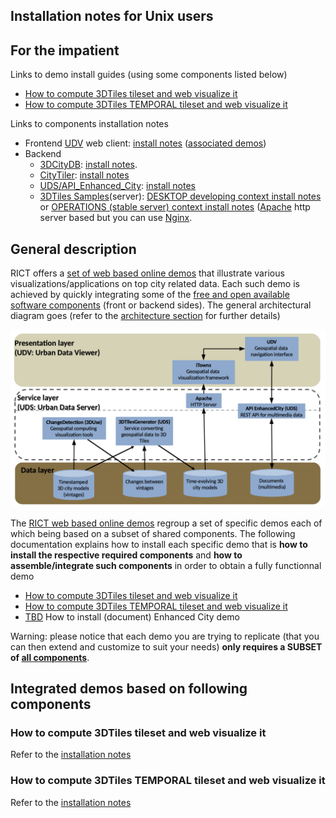 ## Installation notes for Unix users

## For the impatient
 Links to demo install guides (using some components listed below)
 * [How to compute 3DTiles tileset and web visualize it](#how-to-compute-3dtiles-tileset-and-web-visualize-it)
 * [How to compute 3DTiles TEMPORAL tileset and web visualize it](#how-to-compute-3dtiles-temporal-tileset-and-web-visualize-it)
 
Links to components installation notes
 * Frontend 
[UDV](../Doc/Devel/Architecture/Components.md#ComponentUDV) web client: [install notes](https://github.com/MEPP-team/UDV/blob/master/install.md) ([associated demos](http://rict.liris.cnrs.fr/UDVDemo-2/UDV/UDV-Core/))
 * Backend
   - [3DCityDB](../Doc/Devel/Architecture/Components.md#ComponentUDS3DCityDB): [install notes](Install3DCityDB.md).
   - [CityTiler](../Doc/Devel/Architecture/Components.md#ComponentUDSCityTiler): [install notes](https://github.com/MEPP-team/py3dtiles/blob/Tiler/Tilers/CityTiler/Install.md) 
   - [UDS/API_Enhanced_City](../Doc/Devel/Architecture/Components.md#ComponentUDSAPIEnhancedCity): [install notes](https://github.com/MEPP-team/UDV-server/blob/master/API_Enhanced_City/INSTALL.md) 
   - [3DTiles Samples](../Doc/Devel/Architecture/Components.md#Component3DTilesSamples)(server): [DESKTOP developing context install notes](Install3dTilesNodeBasedWebServer.md) or [OPERATIONS (stable server) context install notes](InstallDebianApacheServer.md) ([Apache](https://en.wikipedia.org/wiki/Apache_HTTP_Server) http server based but you can use [Nginx](https://nginx.org/en/).

## General description
RICT offers a [set of web based online demos](http://rict.liris.cnrs.fr/UDVDemo-2/UDV/UDV-Core/) that illustrate various visualizations/applications on top city related data. Each such demo is achieved by quickly integrating some of the [free and open available software components](Doc/Devel/Architecture#components-names) (front or backend sides). The general architectural diagram goes (refer to the [architecture section](Doc/Devel/Architecture) for further details)

![](Install/Images/FourTierArchitectureRICT.png)

The [RICT web based online demos](http://rict.liris.cnrs.fr/index.html) regroup a set of specific demos each of which being based on a subset of shared components. The following documentation explains how to install each specific demo that is **how to install the respective required components** and **how to assemble/integrate such components** in order to obtain a fully functionnal demo
 * [How to compute 3DTiles tileset and web visualize it](#how-to-compute-3dtiles-tileset-and-web-visualize-it)
 * [How to compute 3DTiles TEMPORAL tileset and web visualize it](#how-to-compute-3dtiles-temporal-tileset-and-web-visualize-it)
 * [TBD](https://en.wikipedia.org/wiki/TBD_(disambiguation)) How to install (document) Enhanced City demo

Warning: please notice that each demo you are trying to replicate (that you can then extend and customize to suit your needs) **only requires a SUBSET of [all components](#component-quick-description)**.

## Integrated demos based on following components

### How to compute 3DTiles tileset and web visualize it
Refer to the [installation notes](Install/InstallDemo3dTilesLyonViewer.md)

### How to compute 3DTiles TEMPORAL tileset and web visualize it
Refer to the [installation notes](Install/InstallDemo3dTilesTemporalLyonViewer.md) 

